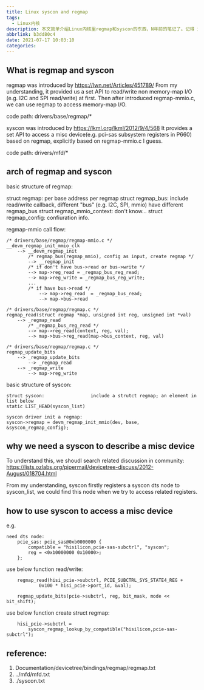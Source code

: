 ```yaml
---
title: Linux syscon and regmap
tags:
  - Linux内核
description: 本文简单介绍Linux内核里regmap和syscon的东西，N年前的笔记了。记得 这些东西主要是处理MMIO有多次map的情况
abbrlink: b3dd80c4
date: 2021-07-17 10:03:10
categories:
---
```


What is regmap and syscon
----------------------------

regmap was introduced by https://lwn.net/Articles/451789/
From my understanding, it provided us a set API to read/write non memory-map I/O
(e.g. I2C and SPI read/write) at first. Then after introduced regmap-mmio.c,
we can use regmap to access memory-map I/O.

code path: drivers/base/regmap/*

syscon was introduced by https://lkml.org/lkml/2012/9/4/568
It provides a set API to access a misc device(e.g. pci-sas subsystem registers
in P660) based on regmap, explicitly based on regmap-mmio.c I guess.

code path: drivers/mfd/*

arch of regmap and syscon
----------------------------

basic structure of regmap:

struct regmap:                   per base address per regmap
struct regmap_bus:               include read/write callback, different "bus"
                                 (e.g. I2C, SPI, mmio) have different regmap_bus
struct regmap_mmio_context:      don't know...
struct regmap_config:            confiuration info.

regmap-mmio call flow:
```
/* drivers/base/regmap/regmap-mmio.c */
__devm_regmap_init_mmio_clk
    --> __devm_regmap_init
        /* regmap_bus(regmap_mmio), config as input, create regmap */
        --> __regmap_init
	    /* if don't have bus->read or bus->write */
	    --> map->reg_read = _regmap_bus_reg_read;
	    --> map->reg_write = _regmap_bus_reg_write;
	    ...
	    /* if have bus->read */
            --> map->reg_read  = _regmap_bus_read;
	        --> map->bus->read

/* drivers/base/regmap/regmap.c */
regmap_read(struct regmap *map, unsigned int reg, unsigned int *val)
    --> _regmap_read
        /* _regmap_bus_reg_read */
        --> map->reg_read(context, reg, val);
	    --> map->bus->reg_read(map->bus_context, reg, val)

/* drivers/base/regmap/regmap.c */
regmap_update_bits
    --> _regmap_update_bits
        --> _regmap_read
	--> _regmap_write
	    --> map->reg_write
```
basic structure of syscon:
```
struct syscon:                 include a strutct regmap; an element in list below
static LIST_HEAD(syscon_list)

syscon driver init a regmap:
syscon->regmap = devm_regmap_init_mmio(dev, base, &syscon_regmap_config);
```
why we need a syscon to describe a misc device
-------------------------------------------------

To understand this, we shoudl search related discussion in community:
https://lists.ozlabs.org/pipermail/devicetree-discuss/2012-August/018704.html

From my understanding, syscon firstly registers a syscon dts node to syscon_list,
we could find this node when we try to access related registers.

how to use syscon to access a misc device
--------------------------------------------

e.g.
```
need dts node:
	pcie_sas: pcie_sas@0xb0000000 {
		compatible = "hisilicon,pcie-sas-subctrl", "syscon";
		reg = <0xb0000000 0x10000>;
	};
```
use below function read/write:
```
	regmap_read(hisi_pcie->subctrl, PCIE_SUBCTRL_SYS_STATE4_REG +
		    0x100 * hisi_pcie->port_id, &val);

	regmap_update_bits(pcie->subctrl, reg, bit_mask, mode << bit_shift);
```
use below function create struct regmap:
```
	hisi_pcie->subctrl =
		syscon_regmap_lookup_by_compatible("hisilicon,pcie-sas-subctrl");
```
reference:
--------------
1. Documentation/devicetree/bindings/regmap/regmap.txt
2. ../mfd/mfd.txt
3. ./syscon.txt

